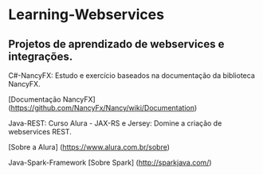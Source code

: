 # Learning-Webservices

## Projetos de aprendizado de webservices e integrações.

C#-NancyFX: Estudo e exercício baseados na documentação da biblioteca NancyFX.

[Documentação NancyFX] (https://github.com/NancyFx/Nancy/wiki/Documentation)

Java-REST: Curso Alura - JAX-RS e Jersey: Domine a criação de webservices REST.

[Sobre a Alura] (https://www.alura.com.br/sobre)

Java-Spark-Framework
[Sobre Spark] (http://sparkjava.com/)